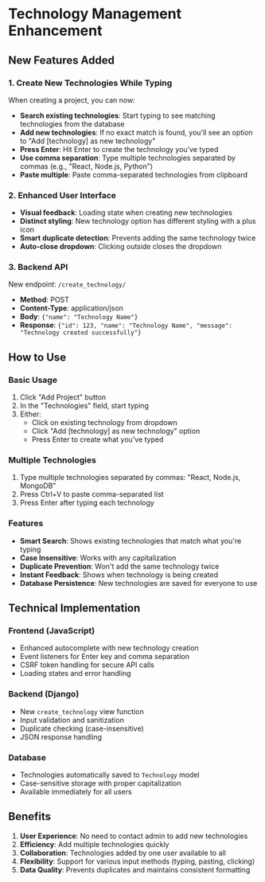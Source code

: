 # Technology Management Enhancement

## New Features Added

### 1. Create New Technologies While Typing

When creating a project, you can now:
- **Search existing technologies**: Start typing to see matching technologies from the database
- **Add new technologies**: If no exact match is found, you'll see an option to "Add [technology] as new technology"
- **Press Enter**: Hit Enter to create the technology you've typed
- **Use comma separation**: Type multiple technologies separated by commas (e.g., "React, Node.js, Python")
- **Paste multiple**: Paste comma-separated technologies from clipboard

### 2. Enhanced User Interface

- **Visual feedback**: Loading state when creating new technologies
- **Distinct styling**: New technology option has different styling with a plus icon
- **Smart duplicate detection**: Prevents adding the same technology twice
- **Auto-close dropdown**: Clicking outside closes the dropdown

### 3. Backend API

New endpoint: `/create_technology/`
- **Method**: POST
- **Content-Type**: application/json
- **Body**: `{"name": "Technology Name"}`
- **Response**: `{"id": 123, "name": "Technology Name", "message": "Technology created successfully"}`

## How to Use

### Basic Usage
1. Click "Add Project" button
2. In the "Technologies" field, start typing
3. Either:
   - Click on existing technology from dropdown
   - Click "Add [technology] as new technology" option
   - Press Enter to create what you've typed

### Multiple Technologies
1. Type multiple technologies separated by commas: "React, Node.js, MongoDB"
2. Press Ctrl+V to paste comma-separated list
3. Press Enter after typing each technology

### Features
- **Smart Search**: Shows existing technologies that match what you're typing
- **Case Insensitive**: Works with any capitalization
- **Duplicate Prevention**: Won't add the same technology twice
- **Instant Feedback**: Shows when technology is being created
- **Database Persistence**: New technologies are saved for everyone to use

## Technical Implementation

### Frontend (JavaScript)
- Enhanced autocomplete with new technology creation
- Event listeners for Enter key and comma separation
- CSRF token handling for secure API calls
- Loading states and error handling

### Backend (Django)
- New `create_technology` view function
- Input validation and sanitization
- Duplicate checking (case-insensitive)
- JSON response handling

### Database
- Technologies automatically saved to `Technology` model
- Case-sensitive storage with proper capitalization
- Available immediately for all users

## Benefits

1. **User Experience**: No need to contact admin to add new technologies
2. **Efficiency**: Add multiple technologies quickly
3. **Collaboration**: Technologies added by one user available to all
4. **Flexibility**: Support for various input methods (typing, pasting, clicking)
5. **Data Quality**: Prevents duplicates and maintains consistent formatting